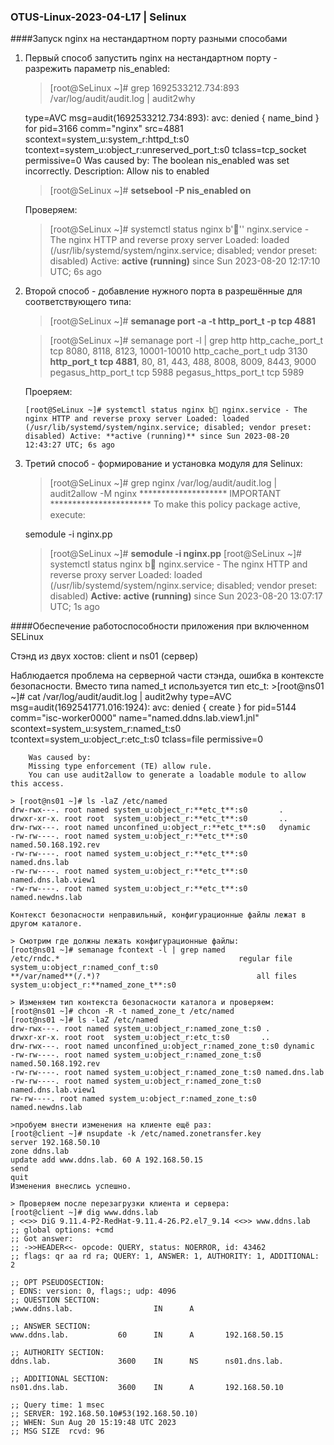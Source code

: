 ### OTUS-Linux-2023-04-L17 | Selinux

####Запуск nginx на нестандартном порту разными способами

1. Первый способ запустить nginx на нестандартном порту - разрежить параметр nis_enabled:
	
	> [root@SeLinux ~]# grep 1692533212.734:893 /var/log/audit/audit.log | audit2why
	
	type=AVC msg=audit(1692533212.734:893): avc:  denied  { name_bind } for  pid=3166 comm="nginx" src=4881 scontext=system_u:system_r:httpd_t:s0 tcontext=system_u:object_r:unreserved_port_t:s0 tclass=tcp_socket permissive=0
	Was caused by:
 	The boolean nis_enabled was set incorrectly. 
 	Description:
 	Allow nis to enabled

 	> [root@SeLinux ~]# **setsebool -P nis_enabled on**

 	Проверяем:

 	> [root@SeLinux ~]# systemctl status nginx
	b''' nginx.service - The nginx HTTP and reverse proxy server
   	Loaded: loaded (/usr/lib/systemd/system/nginx.service; disabled; vendor preset: disabled)
   	Active: **active (running)** since Sun 2023-08-20 12:17:10 UTC; 6s ago


2. Второй способ - добавление нужного порта в разрешённые для соответствующего типа:
	> [root@SeLinux ~]# **semanage port -a -t http_port_t -p tcp 4881**
	
	> [root@SeLinux ~]# semanage port -l | grep http
	http_cache_port_t              tcp      8080, 8118, 8123, 10001-10010
	http_cache_port_t              udp      3130
	**http_port_t**                    **tcp      4881**, 80, 81, 443, 488, 8008, 8009, 8443, 9000
	pegasus_http_port_t            tcp      5988
	pegasus_https_port_t           tcp      5989

	Проеряем:

	`[root@SeLinux ~]# systemctl status nginx
	b nginx.service - The nginx HTTP and reverse proxy server
   	Loaded: loaded (/usr/lib/systemd/system/nginx.service; disabled; vendor preset: disabled)
   	Active: **active (running)** since Sun 2023-08-20 12:43:27 UTC; 6s ago`

3. Третий способ - формирование и установка модуля для Selinux:
	
	> [root@SeLinux ~]# grep nginx /var/log/audit/audit.log | audit2allow -M nginx
	******************** IMPORTANT ***********************
	To make this policy package active, execute:

	semodule -i nginx.pp
	> [root@SeLinux ~]# **semodule -i nginx.pp**
	> [root@SeLinux ~]# systemctl status nginx
	b nginx.service - The nginx HTTP and reverse proxy server
   	Loaded: loaded (/usr/lib/systemd/system/nginx.service; disabled; vendor preset: disabled)
   	**Active: active (running)** since Sun 2023-08-20 13:07:17 UTC; 1s ago

####Обеспечение работоспособности приложения при включенном SELinux

Стэнд из двух хостов: client и ns01 (сервер)

Наблюдается проблема на серверной части стэнда, ошибка в контексте безопасности. Вместо типа named_t используется тип etc_t:
	>[root@ns01 ~]# cat /var/log/audit/audit.log | audit2why
	type=AVC msg=audit(1692541771.016:1924): avc:  denied  { create } for  pid=5144 comm="isc-worker0000" name="named.ddns.lab.view1.jnl" scontext=system_u:system_r:named_t:s0 tcontext=system_u:object_r:etc_t:s0 tclass=file permissive=0

        Was caused by:
        Missing type enforcement (TE) allow rule.
        You can use audit2allow to generate a loadable module to allow this access.
    
    > [root@ns01 ~]# ls -laZ /etc/named
	drw-rwx---. root named system_u:object_r:**etc_t**:s0       .
	drwxr-xr-x. root root  system_u:object_r:**etc_t**:s0       ..
	drw-rwx---. root named unconfined_u:object_r:**etc_t**:s0   dynamic
	-rw-rw----. root named system_u:object_r:**etc_t**:s0       named.50.168.192.rev
	-rw-rw----. root named system_u:object_r:**etc_t**:s0       named.dns.lab
	-rw-rw----. root named system_u:object_r:**etc_t**:s0       named.dns.lab.view1
	-rw-rw----. root named system_u:object_r:**etc_t**:s0       named.newdns.lab

	Контекст безопасности неправильный, конфигурационные файлы лежат в другом каталоге.	

	> Смотрим где должны лежать конфигурационные файлы:
	[root@ns01 ~]# semanage fcontext -l | grep named
	/etc/rndc.*                                        regular file       system_u:object_r:named_conf_t:s0 
	**/var/named**(/.*)?                                   all files          system_u:object_r:**named_zone_t**:s0

	> Изменяем тип контекста безопасности каталога и проверяем:
	[root@ns01 ~]# chcon -R -t named_zone_t /etc/named
	[root@ns01 ~]# ls -laZ /etc/named
	drw-rwx---. root named system_u:object_r:named_zone_t:s0 .
	drwxr-xr-x. root root  system_u:object_r:etc_t:s0       ..
	drw-rwx---. root named unconfined_u:object_r:named_zone_t:s0 dynamic
	-rw-rw----. root named system_u:object_r:named_zone_t:s0 named.50.168.192.rev
	-rw-rw----. root named system_u:object_r:named_zone_t:s0 named.dns.lab
	-rw-rw----. root named system_u:object_r:named_zone_t:s0 named.dns.lab.view1
	rw-rw----. root named system_u:object_r:named_zone_t:s0 named.newdns.lab

	>пробуем внести изменения на клиенте ещё раз:
	[root@client ~]# nsupdate -k /etc/named.zonetransfer.key
	server 192.168.50.10
	zone ddns.lab
	update add www.ddns.lab. 60 A 192.168.50.15
	send
	quit
	Изменения внеслись успешно.

	> Проверяем после перезагрузки клиента и сервера:
	[root@client ~]# dig www.ddns.lab
	; <<>> DiG 9.11.4-P2-RedHat-9.11.4-26.P2.el7_9.14 <<>> www.ddns.lab
	;; global options: +cmd
	;; Got answer:
	;; ->>HEADER<<- opcode: QUERY, status: NOERROR, id: 43462
	;; flags: qr aa rd ra; QUERY: 1, ANSWER: 1, AUTHORITY: 1, ADDITIONAL: 2

	;; OPT PSEUDOSECTION:
	; EDNS: version: 0, flags:; udp: 4096
	;; QUESTION SECTION:
	;www.ddns.lab.                  IN      A

	;; ANSWER SECTION:
	www.ddns.lab.           60      IN      A       192.168.50.15

	;; AUTHORITY SECTION:
	ddns.lab.               3600    IN      NS      ns01.dns.lab.
	
	;; ADDITIONAL SECTION:
	ns01.dns.lab.           3600    IN      A       192.168.50.10
	
	;; Query time: 1 msec
	;; SERVER: 192.168.50.10#53(192.168.50.10)
	;; WHEN: Sun Aug 20 15:19:48 UTC 2023
	;; MSG SIZE  rcvd: 96


